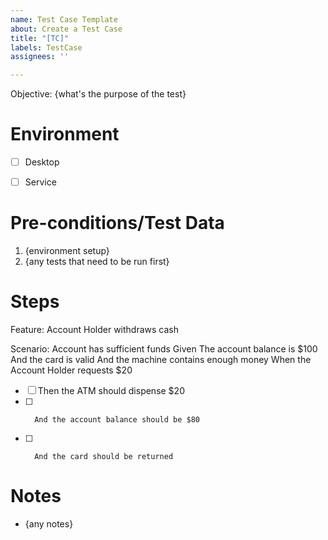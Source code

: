 ```yaml
---
name: Test Case Template
about: Create a Test Case
title: "[TC]"
labels: TestCase
assignees: ''

---
```


Objective: {what's the purpose of the test}

# Environment
- [ ] Desktop 
- [ ] Service 


# Pre-conditions/Test Data

1. {environment setup}
2. {any tests that need to be run first}

# Steps

Feature: Account Holder withdraws cash
 
Scenario: Account has sufficient funds
    Given The account balance is $100
      And the card is valid
      And the machine contains enough money
     When the Account Holder requests $20
     
- [ ] Then the ATM should dispense $20
- [ ]       And the account balance should be $80
- [ ]       And the card should be returned






# Notes

* {any notes}
